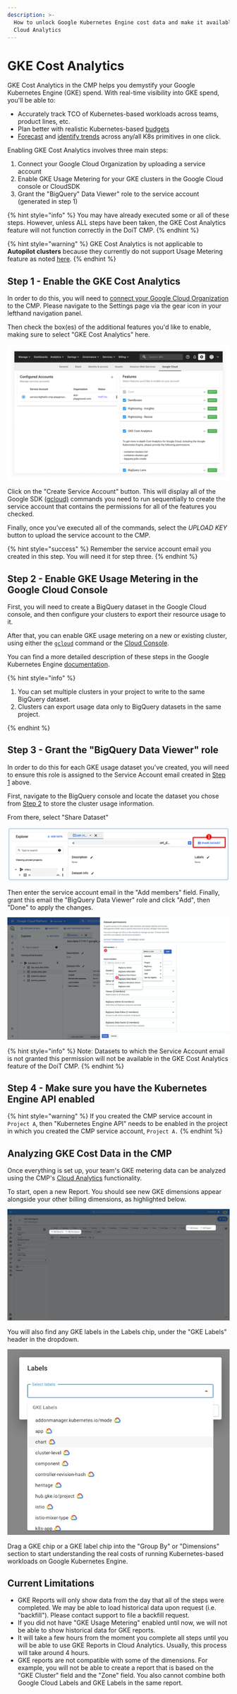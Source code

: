 ```yaml
---
description: >-
  How to unlock Google Kubernetes Engine cost data and make it available in
  Cloud Analytics
---
```


# GKE Cost Analytics

GKE Cost Analytics in the CMP helps you demystify your Google Kubernetes Engine (GKE) spend. With real-time visibility into GKE spend, you'll be able to:

* Accurately track TCO of Kubernetes-based workloads across teams, product lines, etc.
* Plan better with realistic Kubernetes-based [budgets](manage-budgets.md)
* [Forecast](forecasting.md) and [identify trends](trend-analysis.md) across any/all K8s primitives in one click.

Enabling GKE Cost Analytics involves three main steps:

1. Connect your Google Cloud Organization by uploading a service account
2. Enable GKE Usage Metering for your GKE clusters in the Google Cloud console or CloudSDK
3. Grant the "BigQuery" Data Viewer" role to the service account (generated in step 1)

{% hint style="info" %}
You may have already executed some or all of these steps. However, unless ALL steps have been taken, the GKE Cost Analytics feature will not function correctly in the DoiT CMP.
{% endhint %}

{% hint style="warning" %}
GKE Cost Analytics is not applicable to **Autopilot clusters** because they currently do not support Usage Metering feature as noted [here](https://cloud.google.com/kubernetes-engine/docs/concepts/autopilot-overview#unsupported\_cluster\_features).
{% endhint %}

## Step 1 - Enable the GKE Cost Analytics

In order to do this, you will need to [connect your Google Cloud Organization](../google-cloud/connect-google-cloud-service-account.md) to the CMP. Please navigate to the Settings page via the gear icon in your lefthand navigation panel.

Then check the box(es) of the additional features you'd like to enable, making sure to select "GKE Cost Analytics" here.

![A screenshot showing you the location of the location of the Upload Key button](../.gitbook/assets/gke-cost-analytics-enable.png)

Click on the "Create Service Account" button. This will display all of the Google SDK ([gcloud)](https://cloud.google.com/sdk) commands you need to run sequentially to create the service account that contains the permissions for all of the features you checked.

Finally, once you've executed all of the commands, select the _UPLOAD KEY_ button to upload the service account to the CMP.

{% hint style="success" %}
Remember the service account email you created in this step. You will need it for step three.
{% endhint %}

## Step 2 - Enable GKE Usage Metering in the Google Cloud Console

First, you will need to create a BigQuery dataset in the Google Cloud console, and then configure your clusters to export their resource usage to it.

After that, you can enable GKE usage metering on a new or existing cluster, using either the [`gcloud`](https://cloud.google.com/kubernetes-engine/docs/how-to/cluster-usage-metering#gcloud) command or the [Cloud Console](https://cloud.google.com/kubernetes-engine/docs/how-to/cluster-usage-metering#console).

You can find a more detailed description of these steps in the Google Kubernetes Engine [documentation](https://cloud.google.com/kubernetes-engine/docs/how-to/cluster-usage-metering#enabling).

{% hint style="info" %}

1. You can set multiple clusters in your project to write to the same BigQuery dataset.
2. Clusters can export usage data only to BigQuery datasets in the same project.

{% endhint %}

## Step 3 - Grant the "BigQuery Data Viewer" role

In order to do this for each GKE usage dataset you've created, you will need to ensure this role is assigned to the Service Account email created in [Step 1](gke-cost-analytics.md#step-1-enable-the-gke-cost-analytics-feature-in-the-doit-cmp) above.

First, navigate to the BigQuery console and locate the dataset you chose from [Step 2](gke-cost-analytics.md#step-2-enable-gke-usage-metering-in-the-google-cloud-console) to store the cluster usage information.

From there, select "Share Dataset"

![A screenshot showing you the location of the Share Dataset button](../.gitbook/assets/share-dataset-button.png)

Then enter the service account email in the "Add members" field. Finally, grant this email the "BigQuery Data Viewer" role and click "Add", then "Done" to apply the changes.

![A screenshot showing how to grant the BigQuery Data Viewer role](../.gitbook/assets/grant-bigquery-data-view-role.png)

{% hint style="info" %}
Note: Datasets to which the Service Account email is not granted this permission will not be available in the GKE Cost Analytics feature of the DoiT CMP.
{% endhint %}

## Step 4 - Make sure you have the Kubernetes Engine API enabled

{% hint style="warning" %}
If you created the CMP service account in `Project A`, then "Kubernetes Engine API" needs to be enabled in the project in which you created the CMP service account, `Project A.`
{% endhint %}

## Analyzing GKE Cost Data in the CMP

Once everything is set up, your team's GKE metering data can be analyzed using the CMP's [Cloud Analytics](create-cloud-report/) functionality.

To start, open a new Report. You should see new GKE dimensions appear alongside your other billing dimensions, as highlighted below.

![A screenshot showing the GKE dimensions](../.gitbook/assets/gke-dimensions.png)

You will also find any GKE labels in the Labels chip, under the "GKE Labels" header in the dropdown.

![A screenshot showing the GKE Labels dropdown](../.gitbook/assets/gke-labels-dropdown.png)

Drag a GKE chip or a GKE label chip into the "Group By" or "Dimensions" section to start understanding the real costs of running Kubernetes-based workloads on Google Kubernetes Engine.

## Current Limitations

* GKE Reports will only show data from the day that all of the steps were completed. We may be able to load historical data upon request (i.e. "backfill"). Please contact support to file a backfill request.
* If you did not have "GKE Usage Metering" enabled until now, we will not be able to show historical data for GKE reports.
* It will take a few hours from the moment you complete all steps until you will be able to use GKE Reports in Cloud Analytics. Usually, this process will take around 4 hours.
* GKE reports are not compatible with some of the dimensions. For example, you will not be able to create a report that is based on the "GKE Cluster" field and the "Zone" field. You also cannot combine both Google Cloud Labels and GKE Labels in the same report.

